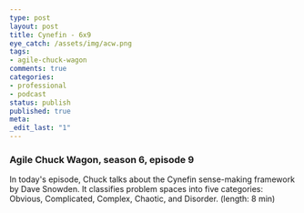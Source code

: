 ```yaml
---
type: post
layout: post
title: Cynefin - 6x9
eye_catch: /assets/img/acw.png
tags:
- agile-chuck-wagon
comments: true
categories:
- professional
- podcast
status: publish
published: true
meta:
_edit_last: "1"
---
```


### Agile Chuck Wagon, season 6, episode 9

In today's episode, Chuck talks about the Cynefin sense-making framework by Dave Snowden. It classifies problem spaces into five categories: Obvious, Complicated, Complex, Chaotic, and Disorder. (length: 8 min)
